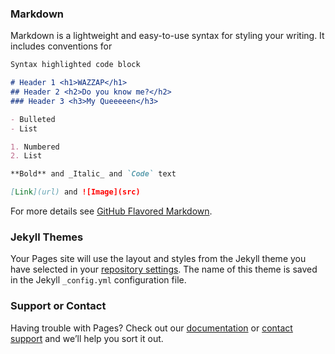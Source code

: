 

### Markdown

Markdown is a lightweight and easy-to-use syntax for styling your writing. It includes conventions for

```markdown
Syntax highlighted code block

# Header 1 <h1>WAZZAP</h1>
## Header 2 <h2>Do you know me?</h2> 
### Header 3 <h3>My Queeeeen</h3>

- Bulleted
- List

1. Numbered
2. List

**Bold** and _Italic_ and `Code` text

[Link](url) and ![Image](src)
```

For more details see [GitHub Flavored Markdown](https://guides.github.com/features/mastering-markdown/).

### Jekyll Themes

Your Pages site will use the layout and styles from the Jekyll theme you have selected in your [repository settings](https://github.com/Zainab8008/my-profile/settings). The name of this theme is saved in the Jekyll `_config.yml` configuration file.

### Support or Contact

Having trouble with Pages? Check out our [documentation](https://help.github.com/categories/github-pages-basics/) or [contact support](https://github.com/contact) and we’ll help you sort it out.
